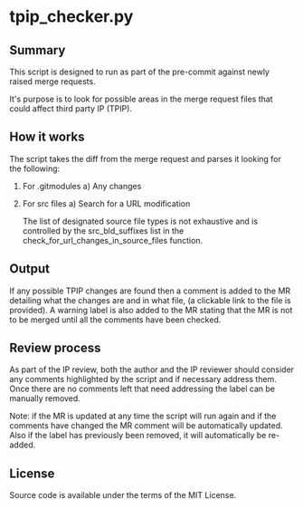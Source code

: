 # tpip_checker.py

## Summary

This script is designed to run as part of the pre-commit against newly raised
merge requests.

It's purpose is to look for possible areas in the merge request files that could
affect third party IP (TPIP).

## How it works

The script takes the diff from the merge request and parses it looking for the
following:

1. For .gitmodules
   a) Any changes

2. For src files
   a) Search for a URL modification

   The list of designated source file types is not exhaustive and is controlled
   by the src_bld_suffixes list in the check_for_url_changes_in_source_files
   function.

## Output

If any possible TPIP changes are found then a comment is added to the MR
detailing what the changes are and in what file, (a clickable link to the file
is provided). A warning label is also added to the MR stating that the MR is
not to be merged until all the comments have been checked.

## Review process

As part of the IP review, both the author and the IP reviewer should consider
any comments highlighted by the script and if necessary address them. Once there
are no comments left that need addressing the label can be manually removed.

Note: if the MR is updated at any time the script will run again and if the
comments have changed the MR comment will be automatically updated. Also if the
label has previously been removed, it will automatically be re-added.

## License

Source code is available under the terms of the MIT License.
